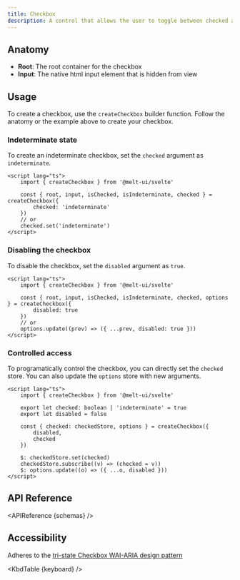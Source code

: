```yaml
---
title: Checkbox
description: A control that allows the user to toggle between checked and not checked.
---
```


<script>
    import { APIReference, KbdTable } from '$docs/components'
    export let schemas
    export let keyboard
</script>

## Anatomy

- **Root**: The root container for the checkbox
- **Input**: The native html input element that is hidden from view

## Usage

To create a checkbox, use the `createCheckbox` builder function. Follow the anatomy or the example
above to create your checkbox.

### Indeterminate state

To create an indeterminate checkbox, set the `checked` argument as `indeterminate`.

```svelte {5,8}
<script lang="ts">
	import { createCheckbox } from '@melt-ui/svelte'

	const { root, input, isChecked, isIndeterminate, checked } = createCheckbox({
		checked: 'indeterminate'
	})
	// or
	checked.set('indeterminate')
</script>
```

### Disabling the checkbox

To disable the checkbox, set the `disabled` argument as `true`.

```svelte /disabled: true/#hi /options.update((prev) => ({ ...prev, disabled: true }))/#hi
<script lang="ts">
	import { createCheckbox } from '@melt-ui/svelte'

	const { root, input, isChecked, isIndeterminate, checked, options } = createCheckbox({
		disabled: true
	})
	// or
	options.update((prev) => ({ ...prev, disabled: true }))
</script>
```

### Controlled access

To programatically control the checkbox, you can directly set the `checked` store. You can also
update the `options` store with new arguments.

```svelte {12,14}
<script lang="ts">
	import { createCheckbox } from '@melt-ui/svelte'

	export let checked: boolean | 'indeterminate' = true
	export let disabled = false

	const { checked: checkedStore, options } = createCheckbox({
		disabled,
		checked
	})

	$: checkedStore.set(checked)
	checkedStore.subscribe((v) => (checked = v))
	$: options.update((o) => ({ ...o, disabled }))
</script>
```

## API Reference

<APIReference {schemas} />

## Accessibility

Adheres to the
[tri-state Checkbox WAI-ARIA design pattern](https://www.w3.org/WAI/ARIA/apg/patterns/checkbox/)

<KbdTable {keyboard} />
